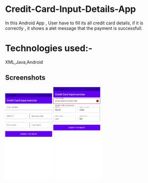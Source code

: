 # Credit-Card-Input-Details-App
In this Android App , User have to fill  its all  credit card details,  if it is correctly ,  it shows a alet message that the payment is successfull.
</br>

# Technologies used:-
XML,Java,Android


Screenshots
-----------

<img width="30%" src="screenshots/1.jpeg" />
<img width="30%" src="screenshots/2.jpeg" />
